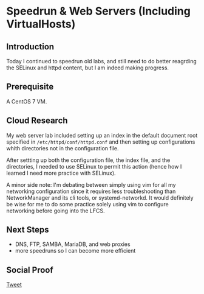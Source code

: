 
# Speedrun & Web Servers (Including VirtualHosts)

## Introduction

Today I continued to speedrun old labs, and still need to do better reagrding the SELinux and httpd content, but I am indeed making progress.

## Prerequisite

A CentOS 7 VM.

## Cloud Research

My web server lab included setting up an index in the default document root specified in ```/etc/httpd/conf/httpd.conf``` and then setting up configurations whith directories not in the configuration file.

After settting up both the configuration file, the index file, and the directories, I needed to use SELinux to permit this action (hence how I learned I need more practice with SELinux). 

A minor side note: I'm debating between simply using vim for all my networking configuration since it requires less troubleshooting than NetworkManager and its cli tools, or systemd-networkd. It would definitely be wise for me to do some practice solely using vim to configure networking before going into the LFCS.

## Next Steps

- DNS, FTP, SAMBA, MariaDB, and web proxies
- more speedruns so I can become more efficient

## Social Proof

[Tweet]()